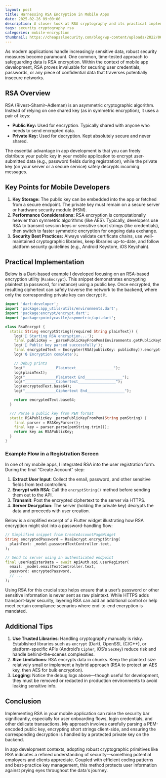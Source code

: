 ```yaml
---
layout: post
title: Harnessing RSA Encryption in Mobile Apps
date: 2025-02-26 09:00:00
description: A closer look at RSA cryptography and its practical implementation in app development
tags: security cryptography rsa
categories: mobile-encryption
thumbnail: https://cheapsslsecurity.com/blog/wp-content/uploads/2022/06/rsa-algorithm-feature.jpg
---
```



As modern applications handle increasingly sensitive data, robust security measures become paramount. One common, time-tested approach to safeguarding data is RSA encryption. Within the context of mobile app development, RSA proves invaluable for securing user credentials, passwords, or any piece of confidential data that traverses potentially insecure networks.

## RSA Overview

RSA (Rivest–Shamir–Adleman) is an asymmetric cryptographic algorithm. Instead of relying on one shared key (as in symmetric encryption), it uses a pair of keys:

- **Public Key:** Used for encryption. Typically shared with anyone who needs to send encrypted data.
- **Private Key:** Used for decryption. Kept absolutely secure and never shared.

The essential advantage in app development is that you can freely distribute your public key in your mobile application to encrypt user-submitted data (e.g., password fields during registration), while the private key (on your server or a secure service) safely decrypts incoming messages.

## Key Points for Mobile Developers

1. **Key Storage:** The public key can be embedded into the app or fetched from a secure endpoint. The private key must remain on a secure server or hardware security module (HSM).
2. **Performance Considerations:** RSA encryption is computationally heavier than symmetric algorithms (like AES). Typically, developers use RSA to transmit session keys or sensitive short strings (like credentials), then switch to faster symmetric encryption for ongoing data exchange.
3. **Security Best Practices:** Always validate certificate chains, use well-maintained cryptographic libraries, keep libraries up-to-date, and follow platform security guidelines (e.g., Android Keystore, iOS Keychain).

## Practical Implementation

Below is a Dart-based example I developed focusing on an RSA-based encryption utility (`RsaEncrypt`). This snippet demonstrates encrypting plaintext (a password, for instance) using a public key. Once encrypted, the resulting ciphertext can safely traverse the network to the backend, where only the corresponding private key can decrypt it.

```dart
import 'dart:developer';
import 'package:app_utils/utils/environments.dart';
import 'package:encrypt/encrypt.dart';
import 'package:pointycastle/asymmetric/api.dart';

class RsaEncrypt {
  static String encryptString({required String plainText}) {
    log('🔐 Starting RSA encryption...');
    final publicKey = _parsePublicKeyFromPem(Environments.getPublicKeyString());
    log('🔑 Public key parsed successfully');
    final encryptedText = Encrypter(RSA(publicKey: publicKey)).encrypt(plainText);
    log('🔒 Encryption complete');

    // Debug prints
    log("______________Plaintext_________________");
    log(plainText);
    log("______________Plaintext End_________________");
    log("______________Ciphertext_________________");
    log(encryptedText.base64);
    log("______________Ciphertext End_________________");

    return encryptedText.base64;
  }

  /// Parse a public key from PEM format
  static RSAPublicKey _parsePublicKeyFromPem(String pemString) {
    final parser = RSAKeyParser();
    final key = parser.parse(pemString.trim());
    return key as RSAPublicKey;
  }
}
```

### Example Flow in a Registration Screen

In one of my mobile apps, I integrated RSA into the user registration form. During the final “Create Account” step:

1. **Extract User Input**: Collect the email, password, and other sensitive fields from text controllers.
2. **Encrypt with RSA**: Call the `encryptString()` method before sending them out to the API.
3. **Transmit**: Post the encrypted ciphertext to the server via HTTPS.
4. **Server Decryption**: The server (holding the private key) decrypts the data and proceeds with user creation.

Below is a simplified excerpt of a Flutter widget illustrating how RSA encryption might slot into a password-handling flow:

```dart
// Simplified snippet from CreateAccountPageWidget
String encryptedPassword = RsaEncrypt.encryptString(
  plainText: _model.passwordTextController.text,
);

// Send to server using an authenticated endpoint
final userRegisterData = await ApiAuth.api.userRegister(
  email: _model.emailTextController.text,
  password: encryptedPassword,
  // ...
);
```

Using RSA for this crucial step helps ensure that a user’s password or other sensitive information is never sent as raw plaintext. While HTTPS adds transport-layer security, layering RSA can add an additional control or help meet certain compliance scenarios where end-to-end encryption is mandated.

## Additional Tips

1. **Use Trusted Libraries**: Handling cryptography manually is risky. Established libraries such as `encrypt` (Dart), OpenSSL (C/C++), or platform-specific APIs (Android’s `Cipher`, iOS’s `SecKey`) reduce risk and handle behind-the-scenes complexities.
2. **Size Limitations**: RSA encrypts data in chunks. Keep the plaintext size relatively small or implement a hybrid approach (RSA to protect an AES key, then AES for bulk encryption).
3. **Logging**: Notice the debug logs above—though useful for development, they must be removed or redacted in production environments to avoid leaking sensitive info.

## Conclusion

Implementing RSA in your mobile application can raise the security bar significantly, especially for user onboarding flows, login credentials, and other delicate transactions. My approach involves carefully parsing a PEM-encoded public key, encrypting short strings client-side, and ensuring the corresponding decryption is handled by a protected private key on the backend.

In app development contexts, adopting robust cryptographic primitives like RSA indicates a refined understanding of security—something potential employers and clients appreciate. Coupled with efficient coding patterns and best-practice key management, this method protects user information against prying eyes throughout the data's journey.
